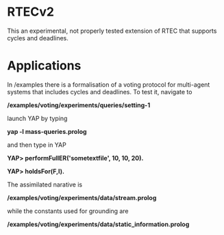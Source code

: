 

# RTECv2

This an experimental, not properly tested extension of RTEC that supports cycles and deadlines.

# Applications

In /examples there is a formalisation of a voting protocol for multi-agent systems that includes cycles and deadlines. To test it, navigate to

**/examples/voting/experiments/queries/setting-1**

launch YAP by typing 


**yap -l mass-queries.prolog**


and then type in YAP


**YAP> performFullER('sometextfile', 10, 10, 20).**


**YAP> holdsFor(F,I).**


The assimilated narative is 

**/examples/voting/experiments/data/stream.prolog**

while the constants used for grounding are

**/examples/voting/experiments/data/static_information.prolog**


